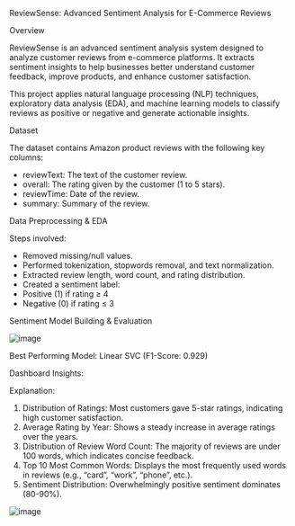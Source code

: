 ReviewSense: Advanced Sentiment Analysis for E-Commerce Reviews

Overview

ReviewSense is an advanced sentiment analysis system designed to analyze customer reviews from e-commerce platforms. It extracts sentiment insights to help businesses better understand customer feedback, improve products, and enhance customer satisfaction.

This project applies natural language processing (NLP) techniques, exploratory data analysis (EDA), and machine learning models to classify reviews as positive or negative and generate actionable insights.


Dataset

The dataset contains Amazon product reviews with the following key columns:
- reviewText: The text of the customer review.
- overall: The rating given by the customer (1 to 5 stars).
- reviewTime: Date of the review.
- summary: Summary of the review.

Data Preprocessing & EDA

Steps involved:
- Removed missing/null values.
- Performed tokenization, stopwords removal, and text normalization.
- Extracted review length, word count, and rating distribution.
- Created a sentiment label:
- Positive (1) if rating ≥ 4
- Negative (0) if rating ≤ 3

Sentiment Model Building & Evaluation

![image](https://github.com/user-attachments/assets/7ce8ca32-bd55-49c4-897e-9249ec477b57)

Best Performing Model: Linear SVC (F1-Score: 0.929)

Dashboard Insights:

Explanation:
1. Distribution of Ratings: Most customers gave 5-star ratings, indicating high customer satisfaction.
2. Average Rating by Year: Shows a steady increase in average ratings over the years.
3. Distribution of Review Word Count: The majority of reviews are under 100 words, which indicates concise feedback.
4. Top 10 Most Common Words: Displays the most frequently used words in reviews (e.g., “card”, “work”, “phone”, etc.).
6. Sentiment Distribution: Overwhelmingly positive sentiment dominates (80-90%).

![image](https://github.com/user-attachments/assets/08be7c86-ee5a-498c-968b-466d356c8e61)









